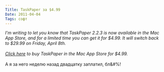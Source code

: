 ```yaml
---
Title: TaskPaper за $4.99
Date: 2011-04-04
Tags: софт
---
```


<div class="text"><i>I'm writing to let you know that TaskPaper 2.2.3 is now available in the Mac App Store, and for a limited time you can get it for $4.99. It will switch back to $29.99 on Friday, April 8th.<br /><br />
<a href="http://hogbaysoftware.cmail5.com/t/y/l/zjyhry/xnvtrf/r/">Click here</a> to buy TaskPaper in the Mac App Store for $4.99.</i><br /><br />
А я за него неделю назад двадцатку заплатил, бл&amp;#%!</div>